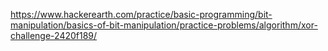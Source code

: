 https://www.hackerearth.com/practice/basic-programming/bit-manipulation/basics-of-bit-manipulation/practice-problems/algorithm/xor-challenge-2420f189/
